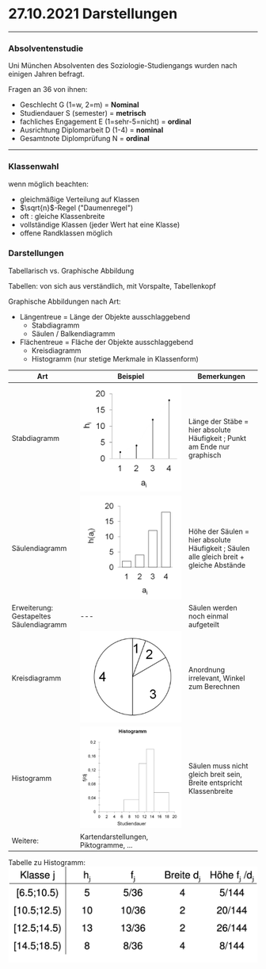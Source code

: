 # 27.10.2021  Darstellungen

---

### Absolventenstudie

Uni München Absolventen des Soziologie-Studiengangs wurden nach einigen Jahren befragt.

Fragen an 36 von ihnen:

- Geschlecht G (1=w, 2=m) = **Nominal**
- Studiendauer S (semester) = **metrisch**
- fachliches Engagement E (1=sehr-5=nicht) = **ordinal**
- Ausrichtung Diplomarbeit D (1-4) = **nominal**
- Gesamtnote Diplomprüfung N = **ordinal**

---



### Klassenwahl

wenn möglich beachten:

- gleichmäßige Verteilung auf Klassen
- $\sqrt{n}$-Regel ("Daumenregel")
- oft : gleiche Klassenbreite 
- vollständige Klassen (jeder Wert hat eine Klasse)
- offene Randklassen möglich



### Darstellungen

Tabellarisch vs. Graphische Abbildung

Tabellen: von sich aus verständlich, mit Vorspalte, Tabellenkopf 

Graphische Abbildungen nach Art:

- Längentreue = Länge der Objekte ausschlaggebend
    - Stabdiagramm
    - Säulen / Balkendiagramm
- Flächentreue = Fläche der Objekte ausschlaggebend
    - Kreisdiagramm
    - Histogramm (nur stetige Merkmale in Klassenform)

| Art                                     | Beispiel                                          | Bemerkungen                                                                              |
|-----------------------------------------|---------------------------------------------------|------------------------------------------------------------------------------------------|
| Stabdiagramm                            | ![21-10-27-13-36](../images/21-10-27-13-36.png)   | Länge der Stäbe = hier absolute Häufigkeit ; Punkt am Ende nur graphisch                 |
| Säulendiagramm                          | ![21-10-27-13-47](../images/21-10-27-13-47.png)   | Höhe der Säulen = hier absolute Häufigkeit ; Säulen alle gleich breit + gleiche Abstände |
| Erweiterung: Gestapeltes Säulendiagramm | ---                                               | Säulen werden noch einmal aufgeteilt                                                     |
| Kreisdiagramm                           | ![2021-10-27-14-21](../images/21-10-27-14-21.jpg) | Anordnung irrelevant, Winkel zum Berechnen                                               |
| Histogramm                              | ![2021-10-27-14-28](../images/21-10-27-14-28.jpg) | Säulen muss nicht gleich breit sein, Breite entspricht Klassenbreite                     |
| Weitere:                                | Kartendarstellungen, Piktogramme, ...             |                                                                                          |

Tabelle zu Histogramm: ![2021-10-27-14-30](../images/21-10-27-14-30.jpg)


